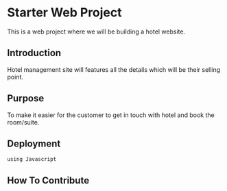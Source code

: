 # Starter Web Project

 This is a web project where we will be building a hotel website.

## Introduction

 Hotel management site will features all the details which will be their selling point.
 
## Purpose

 To make it easier for the customer to get in touch with hotel and book the room/suite.

## Deployment

	using Javascript 
	
## How To Contribute